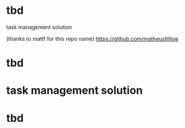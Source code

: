# tbd
task management solution

(thanks to mattf for this repo name)
https://github.com/matheusfillipe
# tbd
# task management solution
# tbd
